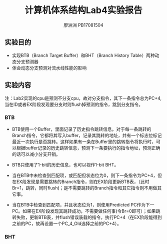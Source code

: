 # <center>计算机体系结构Lab4实验报告</center>

<center>廖洲洲 PB17081504</center>

## 实验目的

- 实现BTB（Branch Target Buffer）和BHT（Branch History Table）两种动态分支预测器
- 体会动态分支预测对流水线性能的影响

## 实验内容

注：Lab2实现的cpu是预测不分支cpu，故对分支指令，其下一条指令总为PC+4,当在ID或者EX阶段发现要分支时则flush掉预测的指令，跳到分支指令。

### BTB

- BTB使用一个Buffer，里面记录了历史指令跳转信息。对于每一条跳转的Branch指令，它都将其写入buffer，记录其跳转的地址，并有一个标志位标记最近一次执行是否跳转。这样如果有一条在Buffer里的跳转指令将执行时，可以根据buffer记录的历史跳转信息，预测下一条要执行的指令地址，预测正确的话可以减小分支开销。  

- BTB只使用了1-bit的历史信息，也可以视作1-bit BHT。

- 当在BTB中未检查到匹配项，或匹配但状态位为0，则下一条指令为PC+4，但在EX段发现是需要跳转的Branch指令，则在EX阶段更新BTB表，（此时Br=1，跳转，同时flush)；是不需要跳转的Branch指令和其它指令则不用做其它事。

- 当在BTB中检查到匹配项，并且状态位为1，则使用Predicted PC作为下一PC。如果在EX阶段发现其跳转成功，不需要做任何事(令Br=0即可）；如果跳转失败，更新BTB表，并flush错误装载的指令，执行PC+4（在EX阶段能得到之前的PC，故再设置一个PC_4_Old选择之前的PC+4）。

  

### BHT